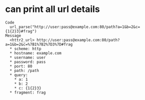 # can print all url details

    Code
      url_parse("http://user:pass@example.com:80/path?a=1&b=2&c={1{2}3}#frag")
    Message
      <httr2_url> http://user:pass@example.com:80/path?a=1&b=2&c=%7B1%7B2%7D3%7D#frag
      * scheme: http
      * hostname: example.com
      * username: user
      * password: pass
      * port: 80
      * path: /path
      * query:
        * a: 1
        * b: 2
        * c: {1{2}3}
      * fragment: frag

